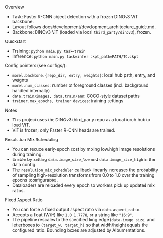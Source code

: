 Overview

- Task: Faster R-CNN object detection with a frozen DINOv3 ViT backbone.
- Layout follows docs/development/development_architecture_guide.md.
- Backbone: DINOv3 ViT (loaded via local `third_party/dinov3`), frozen.

Quickstart

- Training: `python main.py task=train`
- Inference: `python main.py task=infer ckpt_path=PATH/TO.ckpt`

Config pointers (see configs/):

- `model.backbone.{repo_dir, entry, weights}`: local hub path, entry, and weights
- `model.num_classes`: number of foreground classes (incl. background handled internally)
- `data.train/images, data.train/ann`: COCO-style dataset paths
- `trainer.max_epochs, trainer.devices`: training settings

Notes

- This project uses the DINOv3 third_party repo as a local torch.hub to load ViT.
- ViT is frozen; only Faster R-CNN heads are trained.

Resolution Mix Scheduling

- You can reduce early-epoch cost by mixing low/high image resolutions during training.
- Enable by setting `data.image_size_low` and `data.image_size_high` in the data config.
- The `resolution_mix_scheduler` callback linearly increases the probability of sampling
  high-resolution transforms from 0.0 to 1.0 over the training epochs (configurable).
- Dataloaders are reloaded every epoch so workers pick up updated mix ratios.

Fixed Aspect Ratio

- You can force a fixed output aspect ratio via `data.aspect_ratio`.
- Accepts a float (W/H) like `1.0`, `1.7778`, or a string like `"16:9"`.
- The pipeline rescales to the specified long edge (`data.image_size`) and letterboxes to `(target_w, target_h)`
  so that width/height equals the configured ratio. Bounding boxes are adjusted by Albumentations.
